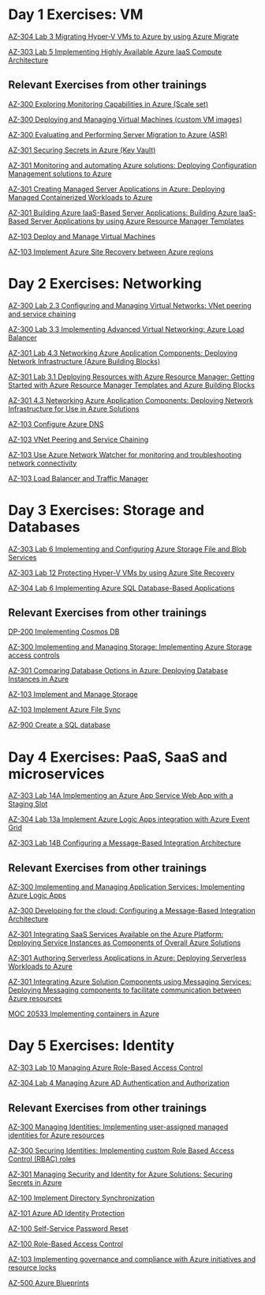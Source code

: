 # Day 1 Exercises: VM

[AZ-304 Lab 3 Migrating Hyper-V VMs to Azure by using Azure Migrate](https://github.com/MicrosoftLearning/AZ-304-Microsoft-Azure-Architect-Design/blob/master/Instructions/Labs/Module_3_Lab.md)

[AZ-303 Lab 5 Implementing Highly Available Azure IaaS Compute Architecture](https://github.com/MicrosoftLearning/AZ-303-Microsoft-Azure-Architect-Technologies/blob/master/Instructions/Labs/Module_05_Lab.md)

## Relevant Exercises from other trainings

[AZ-300 Exploring Monitoring Capabilities in Azure (Scale set)](https://github.com/MicrosoftLearning/AZ-300-MicrosoftAzureArchitectTechnologies/blob/master/Instructions/AZ-300T01_Lab_Mod01_Exploring%20Monitoring%20Capabilities%20in%20Azure.md)

[AZ-300 Deploying and Managing Virtual Machines (custom VM images)](https://github.com/MicrosoftLearning/AZ-300-MicrosoftAzureArchitectTechnologies/blob/master/Instructions/AZ-300T01_Lab_Mod03_Implementing%20Custom%20Azure%20VM%20Images.md)

[AZ-300 Evaluating and Performing Server Migration to Azure (ASR)](https://github.com/MicrosoftLearning/AZ-300-MicrosoftAzureArchitectTechnologies/blob/master/Instructions/AZ-300T02_Lab_Mod01_Implementing%20Azure%20to%20Azure%20migration.md)

[AZ-301 Securing Secrets in Azure (Key Vault)](https://github.com/MicrosoftLearning/AZ-301-MicrosoftAzureArchitectDesign/blob/master/Instructions/AZ-301T01_Lab_Mod01_Securing%20Secrets%20in%20Azure.md)

[AZ-301 Monitoring and automating Azure solutions: Deploying Configuration Management solutions to Azure](https://github.com/MicrosoftLearning/AZ-301-MicrosoftAzureArchitectDesign/blob/master/Instructions/AZ-301T02_Lab_Mod03_Deploying%20Configuration%20Management%20solutions%20to%20Azure.md)

[AZ-301 Creating Managed Server Applications in Azure: Deploying Managed Containerized Workloads to Azure](https://github.com/MicrosoftLearning/AZ-301-MicrosoftAzureArchitectDesign/blob/master/Instructions/AZ-301T03_Lab_Mod02_Deploying%20Managed%20Containerized%20Workloads%20to%20Azure.md)

[AZ-301 Building Azure IaaS-Based Server Applications: Building Azure IaaS-Based Server Applications by using Azure Resource Manager Templates](https://github.com/MicrosoftLearning/AZ-301-MicrosoftAzureArchitectDesign/blob/master/Instructions/AZ-301T04_Lab_Mod02_Building%20Azure%20IaaS-Based%20Server%20Applications%20by%20using%20ARM.md)

[AZ-103 Deploy and Manage Virtual Machines](https://github.com/MicrosoftLearning/AZ-103-MicrosoftAzureAdministrator/blob/master/Instructions/Labs/02a%20-%20Deploy%20and%20Manage%20Virtual%20Machines%20(az-100-03).md)

[AZ-103 Implement Azure Site Recovery between Azure regions](https://github.com/MicrosoftLearning/AZ-103-MicrosoftAzureAdministrator/blob/master/Instructions/Labs/07%20-%20Implement%20ASR%20Between%20Regions%20(az-101-01).md)


# Day 2 Exercises: Networking

[AZ-300 Lab 2.3 Configuring and Managing Virtual Networks: VNet peering and service chaining](https://github.com/MicrosoftLearning/AZ-300-MicrosoftAzureArchitectTechnologies/blob/master/Instructions/AZ-300T02_Lab_Mod03_Configuring%20VNet%20peering%20and%20service%20chaining.md)

[AZ-300 Lab 3.3 Implementing Advanced Virtual Networking: Azure Load Balancer](https://github.com/MicrosoftLearning/AZ-300-MicrosoftAzureArchitectTechnologies/blob/master/Instructions/AZ-300T03_Lab_Mod03_Implementing%20Azure%20Load%20Balancer%20Standard.md)

[AZ-301 Lab 4.3 Networking Azure Application Components: Deploying Network Infrastructure (Azure Building Blocks)](https://github.com/MicrosoftLearning/AZ-301-MicrosoftAzureArchitectDesign/blob/master/Instructions/AZ-301T04_Lab_Mod03_Deploying%20Network%20Infrastructure%20for%20use%20in%20Azure%20Solutions.md)

[AZ-301 Lab 3.1 Deploying Resources with Azure Resource Manager: Getting Started with Azure Resource Manager Templates and Azure Building Blocks](https://github.com/MicrosoftLearning/AZ-301-MicrosoftAzureArchitectDesign/blob/master/Instructions/AZ-301T03_Lab_Mod01_Getting%20Started%20with%20Azure%20Resource%20Manager%20Templates.md)

[AZ-301 4.3 Networking Azure Application Components: Deploying Network Infrastructure for Use in Azure Solutions](https://github.com/MicrosoftLearning/AZ-301-MicrosoftAzureArchitectDesign/blob/master/Instructions/AZ-301T04_Lab_Mod03_Deploying%20Network%20Infrastructure%20for%20use%20in%20Azure%20Solutions.md)

[AZ-103 Configure Azure DNS](https://github.com/MicrosoftLearning/AZ-103-MicrosoftAzureAdministrator/blob/master/Instructions/Labs/04%20-%20Configure%20Azure%20DNS%20(az-100-04b).md)

[AZ-103 VNet Peering and Service Chaining](https://github.com/MicrosoftLearning/AZ-103-MicrosoftAzureAdministrator/blob/master/Instructions/Labs/05%20-%20VNet%20Peering%20and%20Service%20Chaining%20(az-100-04).md)

[AZ-103 Use Azure Network Watcher for monitoring and troubleshooting network connectivity](https://github.com/MicrosoftLearning/AZ-103-MicrosoftAzureAdministrator/blob/master/Instructions/Labs/06%20-%20Azure%20Network%20Watcher%20(az-101-03b).md)

[AZ-103 Load Balancer and Traffic Manager](https://github.com/MicrosoftLearning/AZ-103-MicrosoftAzureAdministrator/blob/master/Instructions/Labs/08%20-%20Load%20Balancer%20and%20Traffic%20Manager%20(az-101-03).md)


# Day 3 Exercises: Storage and Databases

[AZ-303 Lab 6 Implementing and Configuring Azure Storage File and Blob Services](https://github.com/MicrosoftLearning/AZ-303-Microsoft-Azure-Architect-Technologies/blob/master/Instructions/Labs/Module_06_Lab.md)

[AZ-303 Lab 12 Protecting Hyper-V VMs by using Azure Site Recovery](https://github.com/MicrosoftLearning/AZ-303-Microsoft-Azure-Architect-Technologies/blob/master/Instructions/Labs/Module_12_Lab.md)

[AZ-304 Lab 6 Implementing Azure SQL Database-Based Applications](https://github.com/MicrosoftLearning/AZ-304-Microsoft-Azure-Architect-Design/blob/master/Instructions/Labs/Module_6_Lab.md)

## Relevant Exercises from other trainings

[DP-200 Implementing Cosmos DB](https://github.com/MicrosoftLearning/DP-200-Implementing-an-Azure-Data-Solution/blob/master/instructions/dp-200-04_instructions.md)

[AZ-300 Implementing and Managing Storage: Implementing Azure Storage access controls](https://github.com/MicrosoftLearning/AZ-300-MicrosoftAzureArchitectTechnologies/blob/master/Instructions/AZ-300T03_Lab_Mod01_Implementing%20Azure%20Storage%20access%20controls.md)

[AZ-301 Comparing Database Options in Azure: Deploying Database Instances in Azure](https://github.com/MicrosoftLearning/AZ-301-MicrosoftAzureArchitectDesign/blob/master/Instructions/AZ-301T02_Lab_Mod02_Deploying%20Database%20Instances%20in%20Azure.md)

[AZ-103 Implement and Manage Storage](https://github.com/MicrosoftLearning/AZ-103-MicrosoftAzureAdministrator/blob/master/Instructions/Labs/03%20-%20Implement%20and%20Manage%20Storage%20(az-100-02).md)

[AZ-103 Implement Azure File Sync](https://github.com/MicrosoftLearning/AZ-103-MicrosoftAzureAdministrator/blob/master/Instructions/Labs/12%20-%20Implementing%20File%20Sync%20(az-100-02b).md)

[AZ-900 Create a SQL database](https://github.com/MicrosoftLearning/AZ-900T0x-MicrosoftAzureFundamentals/blob/master/Instructions/Walkthroughs/05-Create%20a%20SQL%20database.md)


# Day 4 Exercises: PaaS, SaaS and microservices

[AZ-303 Lab 14A Implementing an Azure App Service Web App with a Staging Slot](https://github.com/MicrosoftLearning/AZ-303-Microsoft-Azure-Architect-Technologies/blob/master/Instructions/Labs/Module_14_Lab_a.md)

[AZ-304 Lab 13a Implement Azure Logic Apps integration with Azure Event Grid](https://github.com/MicrosoftLearning/AZ-304-Microsoft-Azure-Architect-Design/blob/master/Instructions/Labs/Module_13_Lab_a.md)

[AZ-303 Lab 14B Configuring a Message-Based Integration Architecture](https://github.com/MicrosoftLearning/AZ-303-Microsoft-Azure-Architect-Technologies/blob/master/Instructions/Labs/Module_14_Lab_b.md)

## Relevant Exercises from other trainings

[AZ-300 Implementing and Managing Application Services: Implementing Azure Logic Apps](https://github.com/MicrosoftLearning/AZ-300-MicrosoftAzureArchitectTechnologies/blob/master/Instructions/AZ-300T04_Lab_Mod01_Implementing%20Azure%20Logic%20Apps.md)

[AZ-300 Developing for the cloud: Configuring a Message-Based Integration Architecture](https://github.com/MicrosoftLearning/AZ-300-MicrosoftAzureArchitectTechnologies/blob/master/Instructions/AZ-300T06_Lab_Mod01_Configuring%20a%20Message-Based%20Integration%20Architecture.md)

[AZ-301 Integrating SaaS Services Available on the Azure Platform: Deploying Service Instances as Components of Overall Azure Solutions](https://github.com/MicrosoftLearning/AZ-301-MicrosoftAzureArchitectDesign/blob/master/Instructions/AZ-301T01_Lab_Mod02_Deploying%20Service%20Instances%20as%20Components%20of%20Overall%20Azure%20Solutions.md)

[AZ-301 Authoring Serverless Applications in Azure: Deploying Serverless Workloads to Azure](
https://github.com/MicrosoftLearning/AZ-301-MicrosoftAzureArchitectDesign/blob/master/Instructions/AZ-301T03_Lab_Mod03_Deploying%20Serverless%20Workloads%20to%20Azure.md)

[AZ-301 Integrating Azure Solution Components using Messaging Services: Deploying Messaging components to facilitate communication between Azure resources](https://github.com/MicrosoftLearning/AZ-301-MicrosoftAzureArchitectDesign/blob/master/Instructions/AZ-301T04_Lab_Mod04_Deploying%20Messaging%20components%20to%20facilitate%20communication%20between%20Azure%20resources.md)

[MOC 20533 Implementing containers in Azure](https://github.com/MicrosoftLearning/20533-ImplementingMicrosoftAzureInfrastructureSolutions/blob/master/Instructions/20533E_LAB_AK_07.md)


# Day 5 Exercises: Identity

[AZ-303 Lab 10 Managing Azure Role-Based Access Control](https://github.com/MicrosoftLearning/AZ-303-Microsoft-Azure-Architect-Technologies/blob/master/Instructions/Labs/Module_10_Lab.md)

[AZ-304 Lab 4 Managing Azure AD Authentication and Authorization](https://github.com/MicrosoftLearning/AZ-304-Microsoft-Azure-Architect-Design/blob/master/Instructions/Labs/Module_4_Lab.md)

## Relevant Exercises from other trainings

[AZ-300 Managing Identities: Implementing user-assigned managed identities for Azure resources](https://github.com/MicrosoftLearning/AZ-300-MicrosoftAzureArchitectTechnologies/blob/master/Instructions/AZ-300T01_Lab_Mod05_Implementing%20user-assigned%20managed%20identities%20for%20Azure%20resources.md)

[AZ-300 Securing Identities: Implementing custom Role Based Access Control (RBAC) roles](https://github.com/MicrosoftLearning/AZ-300-MicrosoftAzureArchitectTechnologies/blob/master/Instructions/AZ-300T03_Lab_Mod04_Implementing%20custom%20Role%20Based%20Access%20Control%20roles.md)

[AZ-301 Managing Security and Identity for Azure Solutions: Securing Secrets in Azure](https://github.com/MicrosoftLearning/AZ-301-MicrosoftAzureArchitectDesign/blob/master/Instructions/AZ-301T01_Lab_Mod01_Securing%20Secrets%20in%20Azure.md)

[AZ-100 Implement Directory Synchronization](https://github.com/MicrosoftLearning/AZ-103-MicrosoftAzureAdministrator/blob/master/Instructions/Labs/09%20-%20Implement%20Directory%20Synchronization%20(az-100-05).md)

[AZ-101 Azure AD Identity Protection](https://github.com/MicrosoftLearning/AZ-103-MicrosoftAzureAdministrator/blob/master/Instructions/Labs/10a%20-%20Azure%20AD%20Identity%20Protection%20(az-101-04b).md)

[AZ-100 Self-Service Password Reset](https://github.com/MicrosoftLearning/AZ-103-MicrosoftAzureAdministrator/blob/master/Instructions/Labs/10b%20-%20Self-Service%20Password%20Reset%20(az-100-05b).md)

[AZ-100 Role-Based Access Control](https://github.com/MicrosoftLearning/AZ-103-MicrosoftAzureAdministrator/blob/master/Instructions/Labs/11a%20-%20Role-Based%20Access%20Control%20(az-100-01).md)

[AZ-103 Implementing governance and compliance with Azure initiatives and resource locks](https://github.com/MicrosoftLearning/AZ-103-MicrosoftAzureAdministrator/blob/master/Instructions/Labs/11b%20-%20Governance%20and%20Compliance%20(az-100-01b).md)

[AZ-500 Azure Blueprints](https://github.com/MicrosoftLearning/AZ-500-Azure-Security/blob/master/Instructions/Labs/Module_2/LAB_20_Azure%20Blueprints.md)
